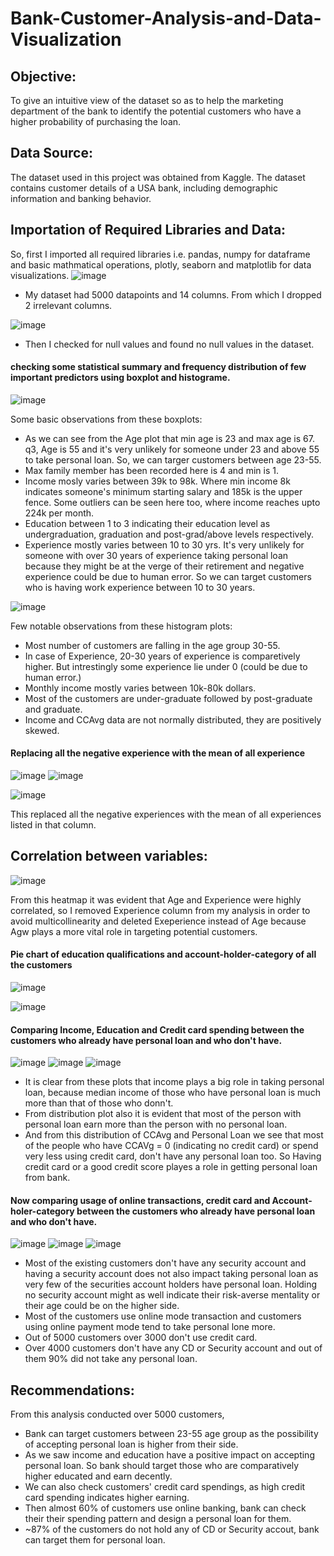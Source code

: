 # Bank-Customer-Analysis-and-Data-Visualization

## Objective:
To give an intuitive view of the dataset so as to help the marketing department of the bank to identify the potential customers who have a higher probability of purchasing the loan.
## Data Source:
The dataset used in this project was obtained from Kaggle. The dataset contains customer details of a USA bank, including demographic information and banking behavior.
## Importation of Required Libraries and Data:
So, first I imported all required libraries i.e. pandas, numpy for dataframe and basic mathmatical operations, plotly, seaborn and matplotlib for data visualizations.
![image](https://github.com/daniketdas/Bank-Customer-Analysis-and-Data-Visualization/assets/162815966/78258e6e-28ba-4c6c-93f2-e7b3c9909939)
* My dataset had 5000 datapoints and 14 columns. From which I dropped 2 irrelevant columns.

![image](https://github.com/daniketdas/Bank-Customer-Analysis-and-Data-Visualization/assets/162815966/2524b0bc-3b74-473e-aba0-e8f2b4e39e99)
* Then I checked for null values and found no null values in the dataset.
#### checking some statistical summary and frequency distribution of few important predictors using boxplot and histograme.
![image](https://github.com/daniketdas/Bank-Customer-Analysis-and-Data-Visualization/assets/162815966/12e94c3d-f6fd-4122-a335-0d66bc298d13)

Some basic observations from these boxplots:
* As we can see from the Age plot that min age is 23 and max age is 67. q3, Age is 55 and it's very unlikely for someone under 23 and above 55 to take personal loan. So, we can targer customers between age 23-55.
* Max family member has been recorded here is 4 and min is 1.
* Income mosly varies between 39k to 98k. Where min income 8k indicates someone's minimum starting salary and 185k is the upper fence. Some outliers can be seen here too, where income reaches upto 224k per month.
* Education between 1 to 3 indicating their education level as undergraduation, graduation and post-grad/above levels respectively.
* Experience mostly varies between 10 to 30 yrs. It's very unlikely for someone with over 30 years of experience taking personal loan because they might be at the verge of their retirement and negative experience could be due to human error. So we can target customers who is having work experience between 10 to 30 years.

![image](https://github.com/daniketdas/Bank-Customer-Analysis-and-Data-Visualization/assets/162815966/283dbe8c-2bd3-4e5c-990f-1da8d25b77ac)

Few notable observations from these histogram plots:
* Most number of customers are falling in the age group 30-55.
* In case of Experience, 20-30 years of experience is comparetively higher. But intrestingly some experience lie under 0 (could be due to human error.)
* Monthly income mostly varies between 10k-80k dollars.
* Most of the customers are under-graduate followed by post-graduate and graduate.
* Income and CCAvg data are not normally distributed, they are positively skewed.
#### Replacing all the negative experience with the mean of all experience
![image](https://github.com/daniketdas/Bank-Customer-Analysis-and-Data-Visualization/assets/162815966/37569a73-9a8a-4350-ad79-c8cdbcca02fe)
![image](https://github.com/daniketdas/Bank-Customer-Analysis-and-Data-Visualization/assets/162815966/ff2f2487-8a5b-4571-9b12-e6fd35a4a7cb)

![image](https://github.com/daniketdas/Bank-Customer-Analysis-and-Data-Visualization/assets/162815966/06e04a76-8304-4436-9688-9eef90cf5471)

This replaced all the negative experiences with the mean of all experiences listed in that column.
## Correlation between variables:
![image](https://github.com/daniketdas/Bank-Customer-Analysis-and-Data-Visualization/assets/162815966/caaf1721-9c8b-4545-b0bf-3e2f7dae5581)

From this heatmap it was evident that Age and Experience were highly correlated, so I removed Experience column from my analysis in order to avoid multicollinearity and deleted Exeperience instead of Age because Agw plays a more vital role in targeting potential customers.

#### Pie chart of education qualifications and account-holder-category of all the customers
![image](https://github.com/daniketdas/Bank-Customer-Analysis-and-Data-Visualization/assets/162815966/6bf1ebf2-f749-4bc8-a403-3112f8a5fb25)

![image](https://github.com/daniketdas/Bank-Customer-Analysis-and-Data-Visualization/assets/162815966/0bf46546-50a1-422e-803d-d7d20216b828)

#### Comparing Income, Education and Credit card spending between the customers who already have personal loan and who don't have.
![image](https://github.com/daniketdas/Bank-Customer-Analysis-and-Data-Visualization/assets/162815966/660b05ee-d2f5-4088-8687-c6fddf668267)
![image](https://github.com/daniketdas/Bank-Customer-Analysis-and-Data-Visualization/assets/162815966/f630cc91-2bbf-4dff-94d5-bbe82495fa36)
![image](https://github.com/daniketdas/Bank-Customer-Analysis-and-Data-Visualization/assets/162815966/12dba65f-4a24-4a84-a6b4-4c5e1973a15e)
* It is clear from these plots that income plays a big role in taking personal loan, because median income of those who have personal loan is much more than that of those who donn't.
* From distribution plot also it is evident that most of the person with personal loan earn more than the person with no personal loan.
* And from this distribution of CCAvg and Personal Loan we see that most of the people who have CCAVg = 0 (indicating no credit card) or spend very less using credit card, don't have any personal loan too. So Having credit card or a good credit score playes a role in getting personal loan from bank.
#### Now comparing usage of online transactions, credit card and Account-holer-category between the customers who already have personal loan and who don't have.
![image](https://github.com/daniketdas/Bank-Customer-Analysis-and-Data-Visualization/assets/162815966/952eb85d-e206-4f7d-a963-62981d7c4523)
![image](https://github.com/daniketdas/Bank-Customer-Analysis-and-Data-Visualization/assets/162815966/964ee414-6618-4345-b2e0-492f937966be)
![image](https://github.com/daniketdas/Bank-Customer-Analysis-and-Data-Visualization/assets/162815966/7f8e3a36-c6b4-4c4a-91c4-26141f87b125)

* Most of the existing customers don't have any security account and having a security account does not also impact taking personal loan as very few of the securities account holders have personal loan. Holding no security account might as well indicate their risk-averse mentality or their age could be on the higher side.
* Most of the customers use online mode transaction and customers using online payment mode tend to take personal lone more.
* Out of 5000 customers over 3000 don't use credit card.
* Over 4000 customers don't have any CD or Security account and out of them 90% did not take any personal loan.

## Recommendations:
From this analysis conducted over 5000 customers,

* Bank can target customers between 23-55 age group as the possibility of accepting personal loan is higher from their side.
* As we saw income and education have a positive impact on accepting personal loan. So bank should target those who are comparatively higher educated and earn decently.
* We can also check customers' credit card spendings, as high credit card spending indicates higher earning.
* Then almost 60% of customers use online banking, bank can check their their spending pattern and design a personal loan for them.
* ~87% of the customers do not hold any of CD or Security accout, bank can target them for personal loan.



